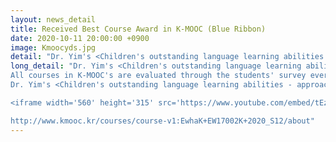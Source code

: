 ```yaml
---
layout: news_detail
title: Received Best Course Award in K-MOOC (Blue Ribbon)
date: 2020-10-11 20:00:00 +0900
image: Kmoocyds.jpg
detail: "Dr. Yim's <Children's outstanding language learning abilities - approach from bilinguals> course is selected as an excellent course in the Korean Online Open Class (K-MOOC) in 2020 and is awarded the 'Blue Ribbon'"
long_detail: "Dr. Yim's <Children's outstanding language learning abilities - approach from bilinguals> course is selected as an excellent course in the Korean Online Open Class (K-MOOC) in 2020 and is awarded the 'Blue Ribbon'
All courses in K-MOOC's are evaluated through the students' survey every year. In this evaluation, 10 courses are selected and the 'Blue Ribbon' is awarded by combining △the number of students, △learning pass rate, △expert evaluation, and △student satisfaction.
Dr. Yim's <Children's outstanding language learning abilities - approach from bilinguals> has been recognized for its excellence in content by being named the 'Blue Ribbon' class in 2020.

<iframe width='560' height='315' src='https://www.youtube.com/embed/tEz8OYvt1Qs' frameborder='0' allow='accelerometer; autoplay; clipboard-write; encrypted-media; gyroscope; picture-in-picture' allowfullscreen></iframe>

http://www.kmooc.kr/courses/course-v1:EwhaK+EW17002K+2020_S12/about"
---
```


